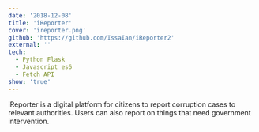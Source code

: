 ```yaml
---
date: '2018-12-08'
title: 'iReporter'
cover: 'ireporter.png'
github: 'https://github.com/IssaIan/iReporter2'
external: ''
tech:
  - Python Flask
  - Javascript es6
  - Fetch API
show: 'true'
---
```


iReporter is a digital platform for citizens to report corruption cases to relevant authorities.
Users can also report on things that need government intervention.
